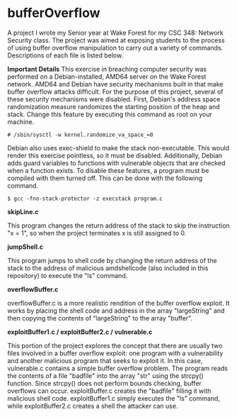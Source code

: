 bufferOverflow
==============

A project I wrote my Senior year at Wake Forest for my CSC 348: Network Security class. The project was aimed at exposing students to the process of using buffer overflow manipulation to carry out a variety of commands. Descriptions of each file is listed below.

**Important Details**
This exercise in breaching computer security was performed on a Debian-installed, AMD64 server on the Wake Forest network. AMD64 and Debian have security mechanisms built in that make buffer overflow attacks difficult. For the purpose of this project, several of these security mechanisms were disabled. First, Debian's address space randomization measure randomizes the starting position of the heap and stack. Change this feature by executing this command as root on your machine.

    # /sbin/sysctl -w kernel.randomize_va_space_=0

Debian also uses exec-shield to make the stack non-executable. This would render this exercise pointless, so it must be disabled. Additionally, Debian adds guard variables to functions with vulnerable objects that are checked when a function exists. To disable these features, a program must be compiled with them turned off. This can be done with the following command.

    $ gcc -fno-stack-protector -z execstack program.c

**skipLine.c**

This program changes the return address of the stack to skip the instruction "x = 1", so when the project terminates x is still assigned to 0.

**jumpShell.c**

This program jumps to shell code by changing the return address of the stack to the address of malicious amdshellcode (also included in this repository) to execute the "ls" command.

**overflowBuffer.c**

overflowBuffer.c is a more realistic rendition of the buffer overflow exploit. It works by placing the shell code and address in the array "largeString" and then copying the contents of "largeString" to the array "buffer".

**exploitBuffer1.c / exploitBuffer2.c / vulnerable.c**

This portion of the project explores the concept that there are usually two files involved in a buffer overflow exploit: one program with a vulnerability and another malicious program that seeks to exploit it. In this case, vulnerable.c contains a simple buffer overflow problem. The program reads the contents of a file "badfile" into the array "str" using the strcpy() function. Since strcpy() does not perform bounds checking, buffer overflows can occur. exploitBuffer.c creates the "badfile" filling it with malicious shell code. exploitBuffer1.c simply executes the "ls" command, while exploitBuffer2.c creates a shell the attacker can use. 

